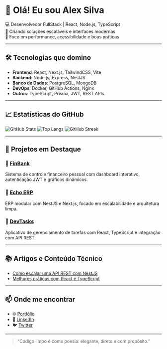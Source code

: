 # 👋 Olá! Eu sou Alex Silva

💻 Desenvolvedor FullStack | React, Node.js, TypeScript  
🚀 Criando soluções escaláveis e interfaces modernas  
🎯 Foco em performance, acessibilidade e boas práticas

---

## 🛠️ Tecnologias que domino

- **Frontend**: React, Next.js, TailwindCSS, Vite  
- **Backend**: Node.js, Express, NestJS  
- **Banco de Dados**: PostgreSQL, MongoDB  
- **DevOps**: Docker, GitHub Actions, Nginx  
- **Outros**: TypeScript, Prisma, JWT, REST APIs

---

## 📈 Estatísticas do GitHub

![GitHub Stats](https://github-readme-stats.vercel.app/api?username=alexsilva&show_icons=true&theme=radical)
![Top Langs](https://github-readme-stats.vercel.app/api/top-langs/?username=alexsilva&layout=compact&theme=radical)
![GitHub Streak](https://github-readme-streak-stats.herokuapp.com/?user=alexsilva&theme=radical)

---

## 🚀 Projetos em Destaque

### 🔹 [FinBank](https://github.com/alexsilva/finbank)  
Sistema de controle financeiro pessoal com dashboard interativo, autenticação JWT e gráficos dinâmicos.

### 🔹 [Echo ERP](https://github.com/alexsilva/echo-erp)  
ERP modular com NestJS e Next.js, focado em escalabilidade e arquitetura limpa.

### 🔹 [DevTasks](https://github.com/alexsilva/devtasks)  
Aplicativo de gerenciamento de tarefas com React, TypeScript e integração com API REST.

---

## 📚 Artigos e Conteúdo Técnico

- [Como escalar uma API REST com NestJS](https://dev.to/alexsilva/nestjs-api-escalavel)
- [Melhores práticas com React e TypeScript](https://medium.com/@alexsilva/react-ts-best-practices)

---

## 📫 Onde me encontrar

- 🌐 [Portfólio](https://alexsilva.dev)  
- 💼 [LinkedIn](https://linkedin.com/in/alexsilva)  
- 🐦 [Twitter](https://twitter.com/alexsilva_dev)

---

> “Código limpo é como poesia: elegante, direto e com propósito.”  
